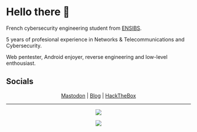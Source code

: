 # Hello there 👋

French cybersecurity engineering student from [ENSIBS](https://www-ensibs.univ-ubs.fr).

5 years of profesional experience in Networks & Telecommunications and Cybersecurity.

Web pentester, Android enjoyer, reverse engineering and low-level enthousiast.

## Socials
<p align="center">
  <a href="https://mastodon.social/@0xninja">Mastodon</a> | <a href="https://0xninja.fr">Blog</a> | <a href="https://app.hackthebox.eu/profile/100982">HackTheBox</a>
</p>

---

<p align="center">
  <img src="https://github-profile-trophy.vercel.app/?username=OxNinja&theme=gruvbox&no-frame=true&margin-w=10&margin-h=10&column=4">
</p>

<p align="center">
  <img src="https://github-readme-stats.vercel.app/api?username=OxNinja&count_private=true&show_icons=true&theme=gruvbox">
</p>
